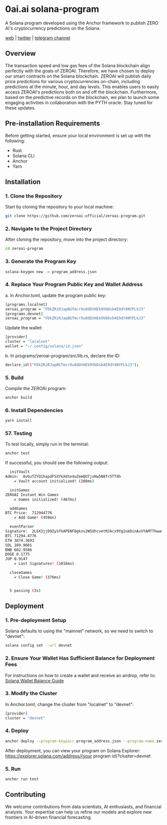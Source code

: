 
# 0ai.ai solana-program
A Solana program developed using the Anchor framework to publish ZERO AI's cryptocurrency predictions on the Solana.

[web](https://0ai.ai) | [twitter](https://twitter.com/zeroai_official) | [telegram channel](https://t.me/ZEROAI_channel)

## Overview
The transaction speed and low gas fees of the Solana blockchain align perfectly with the goals of ZEROAI. Therefore, we have chosen to deploy our smart contracts on the Solana blockchain. ZEROAI will publish daily price predictions for various cryptocurrencies on-chain, including predictions at the minute, hour, and day levels. This enables users to easily access ZEROAI's predictions both on and off the blockchain. Furthermore, based on the predictive records on the blockchain, we plan to launch some engaging activities in collaboration with the PYTH oracle. Stay tuned for these updates.

## Pre-installation Requirements
Before getting started, ensure your local environment is set up with the following:
* Rust
* Solana CLI
* Anchor
* Yarn

## Installation
### 1. Clone the Repository
Start by cloning the repository to your local machine:
```bash
git clone https://github.com/zeroai-official/zeroai-program.git
```
### 2. Navigate to the Project Directory
After cloning the repository, move into the project directory:
```bash
cd zeroai-program
```

### 3. Generate the Program Key
```bash
solana-keygen new -o program_address.json
```

### 4. Replace Your Program Public Key and Wallet Address
a. In Anchor.toml, update the program public key:
```bash
[programs.localnet]
zeroai_program = "FDkZRiRJapBGTmcr9u8dQtHEk9VbDsb4E9dY4NYPLkJ3"
[programs.devnet]
zeroai_program = "FDkZRiRJapBGTmcr9u8dQtHEk9VbDsb4E9dY4NYPLkJ3"
```
Update the wallet:
```bash
[provider]
cluster = "localnet"
wallet = "~/.config/solana/id.json"
```

b.  In programs/zeroai-program/src/lib.rs, declare the ID:
```bash
declare_id!("FDkZRiRJapBGTmcr9u8dQtHEk9VbDsb4E9dY4NYPLkJ3");
```

### 5. Build
Compile the ZEROAI program:
```bash
anchor build
```

### 6. Install Dependencies
```bash
yarn install
```

### 57. Testing
To test locally, simply run in the terminal:
```bash
anchor test
```
If successful, you should see the following output:

```bash
  initVault
Admin:  AvGuTZYQ1hapdFSXYkXdte4uZemQU7jxHw5N8fr5TT4h
    ✔ Vault account initialized! (208ms)

  initGames
ZEROAI Instant Win Games
    ✔ Games initialized! (467ms)

  addGames
BTC Price:  712944776
    ✔ Add Game! (459ms)

  eventParser
Signature:  2LGX3jjD9ZySfkAPENFDgknv2WSUhcvetMJAcx9Yg2ukDinAuVYAMTThwwmND3H8Zfh6HNBktsFDgDefpqFb4wae
BTC 71294.4776
ETH 3874.3693
SOL 169.9601
BNB 602.9586
DOGE 0.1775
JUP 0.9147
    ✔ Last Signatures! (1016ms)

  closeGames
    ✔ Close Game! (376ms)


  5 passing (3s)
```

## Deployment
### 1. Pre-deployment Setup
Solana defaults to using the "mainnet" network, so we need to switch to "devnet":
```bash
solana config set --url devnet
```

### 2. Ensure Your Wallet Has Sufficient Balance for Deployment Fees
For instructions on how to create a wallet and receive an airdrop, refer to:
[Solana Wallet Balance Guide](https://www.quicknode.com/guides/solana-development/getting-started/how-to-look-up-the-balance-of-a-solana-wallet)

### 3. Modify the Cluster
In Anchor.toml, change the cluster from "localnet" to "devnet":
```bash
[provider]
cluster = "devnet"
```

### 4. Deploy
```bash
anchor deploy --program-keypair program_address.json --program-name zeroai-program
```
After deployment, you can view your program on Solana Explorer:
https://explorer.solana.com/address/{your program id}?cluster=devnet

### 5. Run
```bash
anchor run test
```

## Contributing
We welcome contributions from data scientists, AI enthusiasts, and financial analysts. Your expertise can help us refine our models and explore new frontiers in AI-driven financial forecasting.